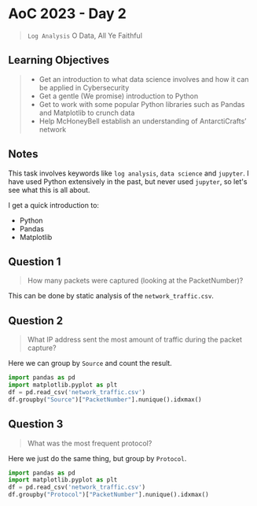 # AoC 2023 - Day 2

> `Log Analysis` O Data, All Ye Faithful

## Learning Objectives
> - Get an introduction to what data science involves and how it can be applied in Cybersecurity
> - Get a gentle (We promise) introduction to Python
> - Get to work with some popular Python libraries such as Pandas and Matplotlib to crunch data
> - Help McHoneyBell establish an understanding of AntarctiCrafts’ network

## Notes
This task involves keywords like `log analysis`, `data science` and `jupyter`. I have used Python extensively in the past, but never used `jupyter`, so let's see what this is all about.

I get a quick introduction to:
- Python
- Pandas
- Matplotlib


## Question 1

> How many packets were captured (looking at the PacketNumber)?

This can be done by static analysis of the `network_traffic.csv`.

## Question 2

> What IP address sent the most amount of traffic during the packet capture?

Here we can group by `Source` and count the result.

```python
import pandas as pd
import matplotlib.pyplot as plt
df = pd.read_csv('network_traffic.csv')
df.groupby("Source")["PacketNumber"].nunique().idxmax()
```

## Question 3

> What was the most frequent protocol?

Here we just do the same thing, but group by `Protocol`.

```python
import pandas as pd
import matplotlib.pyplot as plt
df = pd.read_csv('network_traffic.csv')
df.groupby("Protocol")["PacketNumber"].nunique().idxmax()
```